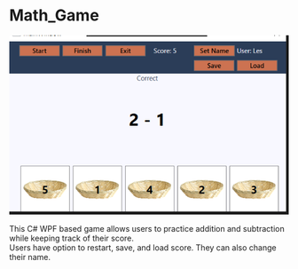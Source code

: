 # Math_Game

<img src="https://github.com/CoGn151oN/Math_Game/blob/main/demo.PNG?raw=true" alt="math game demo pic">

This C# WPF based game allows users to practice addition and subtraction while keeping track of their score.<br>
Users have option to restart, save, and load score. They can also change their name.
